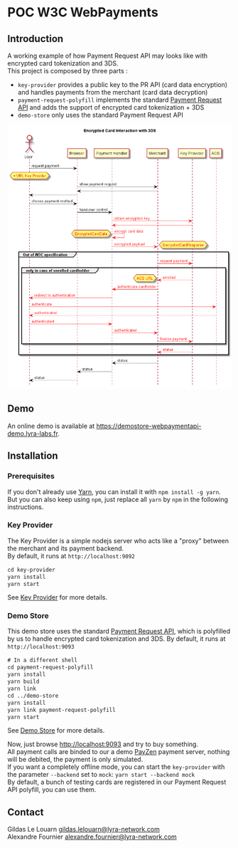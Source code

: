 # POC W3C WebPayments

## Introduction

A working example of how Payment Request API may looks like with encrypted card tokenization and 3DS.  
This project is composed by three parts :

* `key-provider` provides a public key to the PR API (card data encryption) and handles payments from the merchant (card data decryption)
* `payment-request-polyfill` implements the standard [Payment Request API](https://w3c.github.io/payment-request/) and adds the support of encrypted card tokenization + 3DS
* `demo-store` only uses the standard Payment Request API

![sequence diagram](sequence-diagram.png)

## Demo

An online demo is available at <https://demostore-webpaymentapi-demo.lyra-labs.fr>.  

## Installation

### Prerequisites

If you don't already use [Yarn](https://yarnpkg.com), you can install it with `npm install -g yarn`.  
But you can also keep using `npm`, just replace all `yarn` by `npm` in the following instructions.

### Key Provider

The Key Provider is a simple nodejs server who acts like a "proxy" between the merchant and its payment backend.  
By default, it runs at `http://localhost:9092`

```
cd key-provider
yarn install
yarn start
```

See [Key Provider](https://github.com/lyra-labs/poc-w3c-webpayments/tree/master/key-provider) for more details.

### Demo Store

This demo store uses the standard [Payment Request API](https://w3c.github.io/payment-request/), which is polyfilled by us to handle encrypted card tokenization and 3DS.
By default, it runs at `http://localhost:9093`

```
# In a different shell
cd payment-request-polyfill
yarn install
yarn build
yarn link
cd ../demo-store
yarn install
yarn link payment-request-polyfill
yarn start
```

See [Demo Store](https://github.com/lyra-labs/poc-w3c-webpayments/tree/master/demo-store) for more details.

Now, just browse [http://localhost:9093](http://localhost:9093) and try to buy something.  
All payment calls are binded to our a demo [PayZen](https://payzen.eu/) payment server, nothing will be debited, the payment is only simulated.  
If you want a completely offline mode, you can start the `key-provider` with the parameter `--backend` set to `mock`: `yarn start --backend mock`  
By default, a bunch of testing cards are registered in our Payment Request API polyfill, you can use them.

## Contact

Gildas Le Louarn <gildas.lelouarn@lyra-network.com>  
Alexandre Fournier <alexandre.fournier@lyra-network.com>
